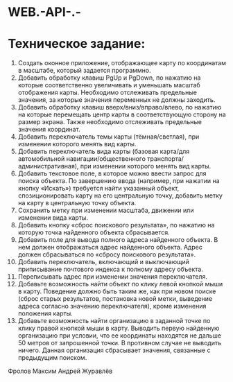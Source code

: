 # WEB.-API-.-

# Техническое задание:

1. Создать оконное приложение, отображающее карту по координатам в масштабе, который задается программно.
2. Добавить обработку клавиш PgUp и PgDown, по нажатию на которые соответственно увеличивать и уменьшать масштаб отображения карты. Необходимо отслеживать предельные значения, за которые значения переменных не должны заходить.
3. Добавить обработку клавиш вверх/вниз/вправо/влево, по нажатию на которые перемещать центр карты в соответствующую сторону на размер экрана. Также необходимо отслеживать предельные значения координат.
4. Добавить переключатель темы карты (тёмная/светлая), при изменении которого менять вид карты.
5. Добавить переключатель вида карты (базовая карта/для автомобильной навигации/общественного транспорта/административная), при изменении которого менять вид карты.
6. Добавить текстовое поле, в которое можно ввести запрос для поиска объекта. По завершению ввода (например, при нажатии на кнопку «Искать») требуется найти указанный объект, спозиционировать карту на его центральную точку, добавить метку на карту в центральную точку объекта.
7. Сохранить метку при изменении масштаба, движении или изменении вида карты.
8. Добавить кнопку «сброс поискового результата», по нажатию на которую точка найденного объекта сбрасывается.
9. Добавить поле для вывода полного адреса найденного объекта. В нем должен отображаться адрес найденного объекта. Адрес должен сбрасываться по «сбросу поискового результата».
10. Добавить переключатель, включающий и выключающий приписывание почтового индекса к полному адресу объекта.
11. Переписывать адрес при изменении значения переключателя.
12. Добавьте возможность найти объект по клику левой кнопкой мыши в карту. Поведение должно быть таким же, как при новом поиске (сброс старых результатов, постановка новой метки, выведение адреса согласно значению переключателя), кроме изменения положения карты.
13. Добавьте возможность найти организацию в заданной точке по клику правой кнопкой мыши в карту. Выводить первую найденную организацию при условии, что ее координаты находятся не дальше 50 метров от запрошенной точки. В противном случае не выводить ничего. Данная организация сбрасывает значения, связанные с предыдущим поиском.



Фролов Максим
Андрей Журавлёв






